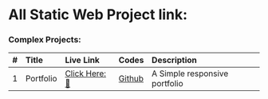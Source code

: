 # All Static Web Project link:

### Complex Projects:

|  #  | Title     | Live Link                                            | Codes                                        | Description                   |
| :-: | :-------- | :--------------------------------------------------- | :------------------------------------------- | :---------------------------- |
|  1  | Portfolio | [Click Here: 🔗](https://mahbub-khan.github.io/MRK/) | [Github](https://github.com/mahbub-khan/MRK) | A Simple responsive portfolio |
